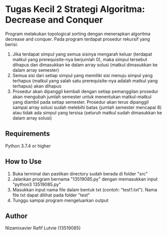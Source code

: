 # Tugas Kecil 2 Strategi Algoritma: Decrease and Conquer
Program melakukan topological sorting dengan menerapkan algoritma decrease and conquer. Pada program terdapat prosedur rekursif yang berisi:
1. Jika terdapat simpul yang semua sisinya mengarah keluar (terdapat matkul yang prerequisite-nya berjumlah 0), maka simpul tersebut dihapus dan dimasukkan ke dalam array solusi (matkul dimasukkan ke dalam array semester)
2. Semua sisi dari setiap simpul yang memiliki sisi menuju simpul yang terhapus (matkul yang salah satu prerequisite-nya adalah matkul yang terhapus) akan dihapus
3. Prosedur akan dipanggil kembali dengan setiap pemanggilan prosedur akan mengubah jumlah semester untuk menentukan matkul-matkul yang diambil pada setiap semester. Prosedur akan terus dipanggil sampai array solusi sudah melebihi batas (jumlah semester mencapai 8) atau tidak ada simpul yang tersisa (seluruh matkul sudah dimasukkan ke dalam array solusi)  

## Requirements
Python 3.7.4 or higher

## How to Use
1. Buka terminal dan pastikan directory sudah berada di folder "src"
2. Jalankan program bernama "13519085.py" dengan memasukkan input "python3 13519085.py"
3. Masukkan input nama file dalam bentuk txt (contoh: "test1.txt"). Nama file txt dapat dilihat pada folder "test"
4. Tunggu sampai program mengeluarkan output

## Author
Nizamixavier Rafif Lutvie
(13519085)
